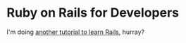 # Ruby on Rails for Developers
I'm doing [another tutorial to learn Rails](https://github.com/generalassembly/ga-ruby-on-rails-for-devs), hurray?
